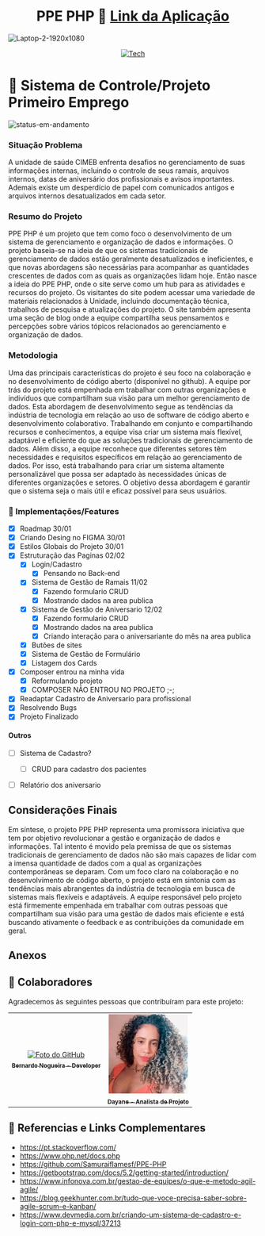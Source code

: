 <div align="center">
  
# PPE PHP 📁 <a href="#">Link da Aplicação</a>

</div>

![Laptop-2-1920x1080](https://user-images.githubusercontent.com/62897976/227594770-4846b60c-4863-4b91-a308-4e5619129745.png)

<div align="center">
  
[![Tech](https://skillicons.dev/icons?i=html,css,js,bootstrap,php,mysql)](https://skillicons.dev)

</div>

# 📄 Sistema de Controle/Projeto Primeiro Emprego

![status-em-andamento](https://user-images.githubusercontent.com/62897976/185768581-1d051a52-2e60-4378-b31d-39028cbfb5c8.svg)

### Situação Problema

A unidade de saúde CIMEB enfrenta desafios no gerenciamento de suas informações internas, incluindo o controle de seus ramais, arquivos internos, datas de aniversário dos profissionais e avisos importantes. Ademais existe um desperdício de papel com comunicados antigos e arquivos internos desatualizados em cada setor.

### Resumo do Projeto

PPE PHP é um projeto que tem como foco o desenvolvimento de um sistema de gerenciamento e organização de dados e informações. O projeto baseia-se na ideia de que os sistemas tradicionais de gerenciamento de dados estão geralmente desatualizados e ineficientes, e que novas abordagens são necessárias para acompanhar as quantidades crescentes de dados com as quais as organizações lidam hoje. Então nasce a ideia do PPE PHP, onde o site serve como um hub para as atividades e recursos do projeto. Os visitantes do site podem acessar uma variedade de materiais relacionados à Unidade, incluindo documentação técnica, trabalhos de pesquisa e atualizações do projeto. O site também apresenta uma seção de blog onde a equipe compartilha seus pensamentos e percepções sobre vários tópicos relacionados ao gerenciamento e organização de dados.
### Metodologia

Uma das principais características do projeto é seu foco na colaboração e no desenvolvimento de código aberto (disponível no github). A equipe por trás do projeto está empenhada em trabalhar com outras organizações e indivíduos que compartilham sua visão para um melhor gerenciamento de dados. Esta abordagem de desenvolvimento segue as tendências da indústria de tecnologia em relação ao uso de software de código aberto e desenvolvimento colaborativo. Trabalhando em conjunto e compartilhando recursos e conhecimentos, a equipe visa criar um sistema mais flexível, adaptável e eficiente do que as soluções tradicionais de gerenciamento de dados. Além disso, a equipe reconhece que diferentes setores têm necessidades e requisitos específicos em relação ao gerenciamento de dados. Por isso, está trabalhando para criar um sistema altamente personalizável que possa ser adaptado às necessidades únicas de diferentes organizações e setores. O objetivo dessa abordagem é garantir que o sistema seja o mais útil e eficaz possível para seus usuários.
### 🎯 Implementações/Features

- [x] Roadmap 30/01
- [x] Criando Desing no FIGMA 30/01
- [x] Estilos Globais do Projeto 30/01
- [x] Estruturação das Paginas 02/02
  - [x] Login/Cadastro
    - [x] Pensando no Back-end
  - [x] Sistema de Gestão de Ramais 11/02
	  - [x] Fazendo formulario CRUD
	  - [x] Mostrando dados na area publica
  - [x]  Sistema de Gestão de Aniversario 12/02
	  - [x] Fazendo formulario CRUD
	  - [x] Mostrando dados na area publica
	  - [x] Criando interação para o aniversariante do mês na area publica
  - [x] Butões de sites
  - [x] Sistema de Gestão de Formulário
  - [x] Listagem dos Cards
- [x] Composer entrou na minha vida
  - [x] Reformulando projeto
  - [x] COMPOSER NÃO ENTROU NO PROJETO ;-;
- [x] Readaptar Cadastro de Aniversario para profissional
- [x] Resolvendo Bugs
- [x] Projeto Finalizado

#### Outros
- [ ] Sistema de Cadastro?
  - [ ] CRUD para cadastro dos pacientes 
- [ ] Relatório dos aniversario 


## Considerações Finais

Em síntese, o projeto PPE PHP representa uma promissora iniciativa que tem por objetivo revolucionar a gestão e organização de dados e informações. Tal intento é movido pela premissa de que os sistemas tradicionais de gerenciamento de dados não são mais capazes de lidar com a imensa quantidade de dados com a qual as organizações contemporâneas se deparam. Com um foco claro na colaboração e no desenvolvimento de código aberto, o projeto está em sintonia com as tendências mais abrangentes da indústria de tecnologia em busca de sistemas mais flexíveis e adaptáveis. A equipe responsável pelo projeto está firmemente empenhada em trabalhar com outras pessoas que compartilham sua visão para uma gestão de dados mais eficiente e está buscando ativamente o feedback e as contribuições da comunidade em geral.


## Anexos



## 🤝 Colaboradores

Agradecemos às seguintes pessoas que contribuíram para este projeto:

<table>
  <tr>
    <td align="center">
      <a href="https://github.com/Samuraiflamesf">
          <img src="https://avatars.githubusercontent.com/u/62897976?s=400&u=afa8e717adda64a162c125cbbbcdfa187b86348a&v=4" width="160px;" alt="Foto do GitHub">
          <br>
          <sub>
            <b>Bernardo Nogueira - Developer</b>
          </sub>
      </a>
    </td>
     <td align="center">
      <a href="https://github.com/Samuraiflamesf">
          <img src="https://github.com/Samuraiflamesf/PPE-PHP/blob/main/assets/img/dayane.png?raw=true" width="160px;" alt="Foto do GitHub">
          <br>
          <sub>
            <b>Dayane - Analista de Projeto</b>
          </sub>
      </a>
    </td>
  </tr>
</table>

## 📕 Referencias e Links Complementares

- https://pt.stackoverflow.com/
- https://www.php.net/docs.php
- https://github.com/Samuraiflamesf/PPE-PHP
- https://getbootstrap.com/docs/5.2/getting-started/introduction/
- https://www.infonova.com.br/gestao-de-equipes/o-que-e-metodo-agil-agile/
- https://blog.geekhunter.com.br/tudo-que-voce-precisa-saber-sobre-agile-scrum-e-kanban/
- https://www.devmedia.com.br/criando-um-sistema-de-cadastro-e-login-com-php-e-mysql/37213
